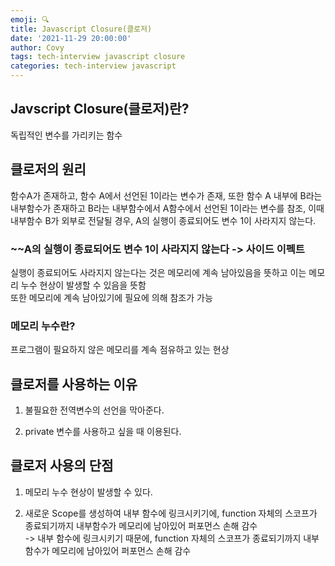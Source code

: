 ```yaml
---
emoji: 🔍
title: Javascript Closure(클로저)
date: '2021-11-29 20:00:00'
author: Covy
tags: tech-interview javascript closure
categories: tech-interview javascript
---
```


## Javscript Closure(클로저)란?

독립적인 변수를 가리키는 함수  

## 클로저의 원리

함수A가 존재하고, 함수 A에서 선언된 1이라는 변수가 존재, 또한 함수 A 내부에 B라는 내부함수가 존재하고 B라는 내부함수에서 A함수에서 선언된 1이라는 변수를 참조, 이때 내부함수 B가 외부로 전달될 경우, A의 실행이 종료되어도 변수 1이 사라지지 않는다.

### ~~A의 실행이 종료되어도 변수 1이 사라지지 않는다 -> 사이드 이펙트

실행이 종료되어도 사라지지 않는다는 것은 메모리에 계속 남아있음을 뜻하고 이는 메모리 누수 현상이 발생할 수 있음을 뜻함  
또한 메모리에 계속 남아있기에 필요에 의해 참조가 가능  

### 메모리 누수란?

프로그램이 필요하지 않은 메모리를 계속 점유하고 있는 현상  

## 클로저를 사용하는 이유

1. 불필요한 전역변수의 선언을 막아준다.  

2. private 변수를 사용하고 싶을 때 이용된다.  

## 클로저 사용의 단점

1. 메모리 누수 현상이 발생할 수 있다.  

2. 새로운 Scope를 생성하여 내부 함수에 링크시키기에, function 자체의 스코프가 종료되기까지 내부함수가 메모리에 남아있어 퍼포먼스 손해 감수  
-> 내부 함수에 링크시키기 때문에, function 자체의 스코프가 종료되기까지 내부함수가 메모리에 남아있어 퍼포먼스 손해 감수

<br /><br /><br />